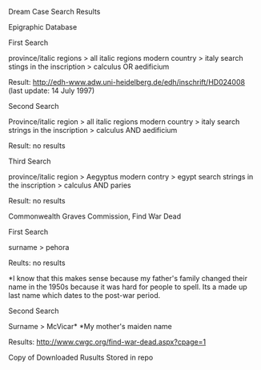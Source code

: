 Dream Case Search Results

Epigraphic Database

First Search

province/italic regions > all italic regions
modern country > italy
search stings in the inscription > calculus OR aedificium

Result: http://edh-www.adw.uni-heidelberg.de/edh/inschrift/HD024008 (last update: 14 July 1997)

Second Search

Province/italic region > all italic regions
modern country > italy
search strings in the inscription > calculus AND aedificium

Result: no results

Third Search

province/italic region > Aegyptus
modern contry > egypt
search strings in the inscription > calculus AND paries

Result: no results

Commonwealth Graves Commission, Find War Dead

First Search

surname > pehora

Reults: no results

*I know that this  makes sense because my father's family changed their name in the 1950s because it was hard for people to spell.
Its a made up last name which dates to the post-war period.

Second Search

Surname > McVicar*
*My mother's maiden name

Results: http://www.cwgc.org/find-war-dead.aspx?cpage=1

Copy of Downloaded Rusults Stored in repo
